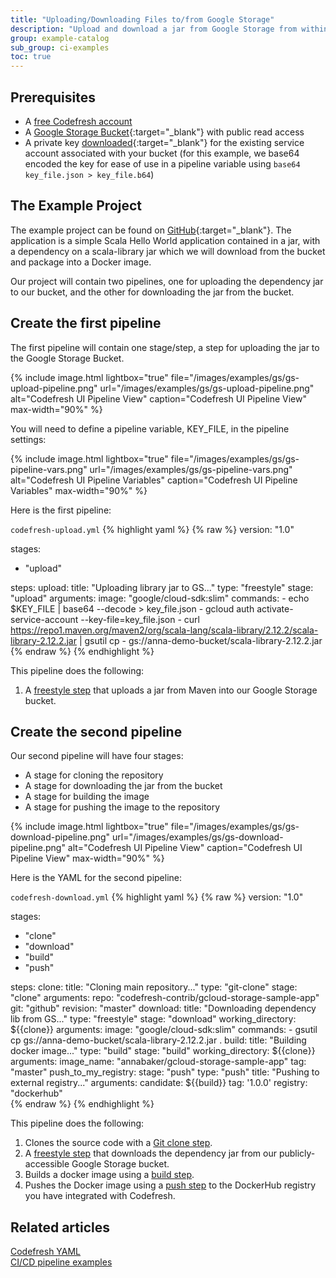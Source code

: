 ```yaml
---
title: "Uploading/Downloading Files to/from Google Storage"
description: "Upload and download a jar from Google Storage from within a pipeline"
group: example-catalog
sub_group: ci-examples
toc: true
---
```


## Prerequisites

- A [free Codefresh account](https://codefresh.io/docs/docs/getting-started/create-a-codefresh-account/)
- A [Google Storage Bucket](https://cloud.google.com/storage/docs/creating-buckets){:target="\_blank"} with public read access
- A private key [downloaded](https://cloud.google.com/storage/docs/authentication#gsutilauth){:target="\_blank"} for the existing service account associated with your bucket (for this example, we base64 encoded the key for ease of use in a pipeline variable using `base64 key_file.json > key_file.b64`)

## The Example Project

The example project can be found on [GitHub](https://github.com/codefresh-contrib/gcloud-storage-sample-app.git){:target="\_blank"}.  The application is a simple Scala Hello World application contained in a jar, with a dependency on a scala-library jar which we will download from the bucket and package into a Docker image.

Our project will contain two pipelines, one for uploading the dependency jar to our bucket, and the other for downloading the jar from the bucket.

## Create the first pipeline

The first pipeline will contain one stage/step, a step for uploading the jar to the Google Storage Bucket.

{% include image.html 
lightbox="true" 
file="/images/examples/gs/gs-upload-pipeline.png"
url="/images/examples/gs/gs-upload-pipeline.png"
alt="Codefresh UI Pipeline View"
caption="Codefresh UI Pipeline View"
max-width="90%"
%}

You will need to define a pipeline variable, KEY_FILE, in the pipeline settings:

{% include image.html 
lightbox="true" 
file="/images/examples/gs/gs-pipeline-vars.png"
url="/images/examples/gs/gs-pipeline-vars.png"
alt="Codefresh UI Pipeline Variables"
caption="Codefresh UI Pipeline Variables"
max-width="90%"
%}

Here is the first pipeline:

`codefresh-upload.yml`
{% highlight yaml %}
{% raw %}
version: "1.0"

stages:
  - "upload"

steps:
  upload:
    title: "Uploading library jar to GS..."
    type: "freestyle"
    stage: "upload"
    arguments:
      image: "google/cloud-sdk:slim"
      commands:
        - echo $KEY_FILE | base64 --decode > key_file.json
        - gcloud auth activate-service-account --key-file=key_file.json
        - curl https://repo1.maven.org/maven2/org/scala-lang/scala-library/2.12.2/scala-library-2.12.2.jar | gsutil cp - gs://anna-demo-bucket/scala-library-2.12.2.jar
{% endraw %}
{% endhighlight %}

This pipeline does the following:

1. A [freestyle step]({{site.baseurl}}/docs/pipelines/steps/freestyle/) that uploads a jar from Maven into our Google Storage bucket.

## Create the second pipeline

Our second pipeline will have four stages:

- A stage for cloning the repository
- A stage for downloading the jar from the bucket
- A stage for building the image
- A stage for pushing the image to the repository

{% include image.html 
lightbox="true" 
file="/images/examples/gs/gs-download-pipeline.png"
url="/images/examples/gs/gs-download-pipeline.png"
alt="Codefresh UI Pipeline View"
caption="Codefresh UI Pipeline View"
max-width="90%"
%}

Here is the YAML for the second pipeline:

`codefresh-download.yml`
{% highlight yaml %}
{% raw %}
version: "1.0"

stages:
  - "clone"
  - "download"
  - "build"
  - "push"

steps:
  clone:
    title: "Cloning main repository..."
    type: "git-clone"
    stage: "clone"
    arguments:
      repo: "codefresh-contrib/gcloud-storage-sample-app"
      git: "github"
      revision: "master"
  download:
    title: "Downloading dependency lib from GS..."
    type: "freestyle"
    stage: "download"
    working_directory: ${{clone}}
    arguments:
      image: "google/cloud-sdk:slim"
      commands:
        - gsutil cp gs://anna-demo-bucket/scala-library-2.12.2.jar .
  build:
    title: "Building docker image..."
    type: "build"
    stage: "build"
    working_directory: ${{clone}}
    arguments:
      image_name: "annabaker/gcloud-storage-sample-app"
      tag: "master"
  push_to_my_registry:
    stage: "push"
    type: "push"
    title: "Pushing to external registry..."
    arguments:
      candidate: ${{build}}
      tag: '1.0.0'
      registry: "dockerhub"  
{% endraw %}
{% endhighlight %}

This pipeline does the following:

1. Clones the source code with a [Git clone step]({{site.baseurl}}/docs/pipelines/steps/git-clone/).
2. A [freestyle step]({{site.baseurl}}/docs/pipelines/steps/freestyle/) that downloads the dependency jar from our publicly-accessible Google Storage bucket.
3. Builds a docker image using a [build step]({{site.baseurl}}/docs/pipelines/steps/build/).
4. Pushes the Docker image using a [push step](https://codefresh.io/docs/docs/pipelines/steps/push/) to the DockerHub registry you have integrated with Codefresh.

## Related articles
[Codefresh YAML]({{site.baseurl}}/docs/pipelines/what-is-the-codefresh-yaml/)   
[CI/CD pipeline examples]({{site.baseurl}}/docs/example-catalog/ci-examples/)  


